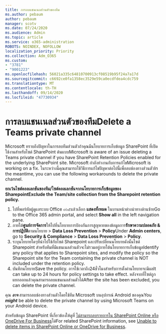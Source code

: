 ```yaml
---
title: การลบแชนเนลส่วนตัวของทีม
ms.author: pebaum
author: pebaum
manager: scotv
ms.date: 07/24/2020
ms.audience: Admin
ms.topic: article
ms.service: o365-administration
ROBOTS: NOINDEX, NOFOLLOW
localization_priority: Priority
ms.collection: Adm_O365
ms.custom:
- "3781"
- "9001223"
ms.openlocfilehash: 56021a335c64810700913cf08519b95f24a7a17d
ms.sourcegitcommit: c6692ce0fa1358ec3529e59ca0ecdfdea4cdc759
ms.translationtype: MT
ms.contentlocale: th-TH
ms.lasthandoff: 09/14/2020
ms.locfileid: "47730934"
---
```

# <a name="delete-a-teams-private-channel"></a><span data-ttu-id="a7f75-102">การลบแชนเนลส่วนตัวของทีม</span><span class="sxs-lookup"><span data-stu-id="a7f75-102">Delete a Teams private channel</span></span>

<span data-ttu-id="a7f75-103">Microsoft ทราบถึงปัญหาในการลบทีมส่วนตัวถ้าคุณมีนโยบายการเก็บข้อมูล SharePoint ที่เปิดใช้งานสำหรับไซต์ SharePoint ต้นแบบ</span><span class="sxs-lookup"><span data-stu-id="a7f75-103">Microsoft is aware of an issue deleting a Teams private channel if you have SharePoint Retention Policies enabled for the underlying SharePoint site.</span></span> <span data-ttu-id="a7f75-104">Microsoft กำลังทำงานกับการแก้ไข</span><span class="sxs-lookup"><span data-stu-id="a7f75-104">Microsoft is working on a fix.</span></span> <span data-ttu-id="a7f75-105">ในระหว่างนี้คุณสามารถใช้วิธีการแก้ไขปัญหาต่อไปนี้เพื่อลบช่องทางส่วนตัว</span><span class="sxs-lookup"><span data-stu-id="a7f75-105">In the meantime, you can use the following workarounds to delete the private channel.</span></span>

<span data-ttu-id="a7f75-106">**ยกเว้นไซต์คอลเลกชันของทีม/ไซต์คอลเลกชันจากนโยบายการเก็บข้อมูลของ Sharepoint**</span><span class="sxs-lookup"><span data-stu-id="a7f75-106">**Exclude the Team/site collection from the Sharepoint retention policy.**</span></span>

1. <span data-ttu-id="a7f75-107">ไปที่พอร์ทัลผู้ดูแลระบบ Office ๓๖๕แล้วเลือก **แสดงทั้งหมด** ในบานหน้าต่างนำทางด้านซ้าย</span><span class="sxs-lookup"><span data-stu-id="a7f75-107">Go to the Office 365 admin portal, and select **Show all** in the left navigation pane.</span></span>
2. <span data-ttu-id="a7f75-108">ภายใต้**ศูนย์การจัดการ**ให้ไปที่นโยบายการป้องกันการสูญหายของข้อมูลการ**รักษาความปลอดภัย & การปฏิบัติ**ตามนโยบาย  >  **Data Loss Prevention**  >  **Policy**</span><span class="sxs-lookup"><span data-stu-id="a7f75-108">Under **Admin centers**, go to **Security & Compliance** > **Data Loss Prevention** > **Policy**.</span></span>
3. <span data-ttu-id="a7f75-109">ระบุนโยบายใดๆที่นำไปใช้กับไซต์ Sharepoint และปรับเปลี่ยนนโยบายดังนั้นไซต์ Sharepoint สำหรับทีมที่มีแชนเนลส่วนตัวจะไม่รวมอยู่ภายใต้นโยบายการเก็บข้อมูล</span><span class="sxs-lookup"><span data-stu-id="a7f75-109">Identify any policy that applies to Sharepoint sites, and modify the policy so the Sharepoint site for the Team containing the private channel is NOT included under the retention policy.</span></span>
4. <span data-ttu-id="a7f75-110">บันทึกนโยบาย</span><span class="sxs-lookup"><span data-stu-id="a7f75-110">Save the policy.</span></span>
    <span data-ttu-id="a7f75-111">อาจใช้เวลาถึง24ชั่วโมงสำหรับการตั้งค่านโยบายจะมีผล</span><span class="sxs-lookup"><span data-stu-id="a7f75-111">It can take up to 24 hours for policy settings to take effect.</span></span>
    <span data-ttu-id="a7f75-112">หลังจากที่ไซต์ถูกแยกออกแล้วคุณสามารถลบแชนเนลส่วนตัวได้</span><span class="sxs-lookup"><span data-stu-id="a7f75-112">After the site has been excluded, you can delete the private channel.</span></span>  
    
<span data-ttu-id="a7f75-113">คุณ  ***อาจ*** สามารถลบช่องทางส่วนตัวโดยใช้ทีม Microsoft บนอุปกรณ์ Android ของคุณ</span><span class="sxs-lookup"><span data-stu-id="a7f75-113">You  ***might*** be able to delete the private channel by using Microsoft Teams on your Android device.</span></span> 

<span data-ttu-id="a7f75-114">สำหรับข้อมูล SharePoint ที่เกี่ยวข้องให้ดูที่ [ไม่สามารถลบรายการใน SharePoint Online หรือ OneDrive For Business](https://docs.microsoft.com/alchemyinsights/retention-policy-ediscovery-hold)ได้</span><span class="sxs-lookup"><span data-stu-id="a7f75-114">For related SharePoint information, see [Unable to delete items in SharePoint Online or OneDrive for Business](https://docs.microsoft.com/alchemyinsights/retention-policy-ediscovery-hold).</span></span>